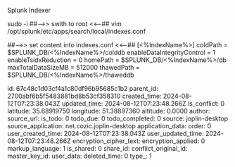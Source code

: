 Splunk Indexer


sudo -i ##-->> swith to root <<--##
vim /opt/splunk/etc/apps/search/local/indexes.conf
 
##-->> set content into indexes.conf <<--##
[<%IndexName%>]
coldPath = $SPLUNK_DB/<%IndexName%>/colddb
enableDataIntegrityControl = 1
enableTsidxReduction = 0
homePath = $SPLUNK_DB/<%IndexName%>/db
maxTotalDataSizeMB = 512000
thawedPath = $SPLUNK_DB/<%IndexName%>/thaweddb

id: 67c48c1d03cf4a1c80df96b95685c1b2
parent_id: 2700abf6b5f5483881bd8b53cf358310
created_time: 2024-08-12T07:23:38.043Z
updated_time: 2024-08-12T07:23:48.266Z
is_conflict: 0
latitude: 35.68919750
longitude: 51.38897360
altitude: 0.0000
author: 
source_url: 
is_todo: 0
todo_due: 0
todo_completed: 0
source: joplin-desktop
source_application: net.cozic.joplin-desktop
application_data: 
order: 0
user_created_time: 2024-08-12T07:23:38.043Z
user_updated_time: 2024-08-12T07:23:48.266Z
encryption_cipher_text: 
encryption_applied: 0
markup_language: 1
is_shared: 0
share_id: 
conflict_original_id: 
master_key_id: 
user_data: 
deleted_time: 0
type_: 1